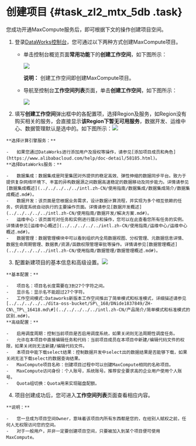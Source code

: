 # 创建项目 {#task_zl2_mtx_5db .task}

您成功开通MaxCompute服务后，即可根据下文的操作创建项目空间。

1.  登录[DataWorks控制台](https://workbench-intl.data.aliyun.com/consolenew)，您可通过以下两种方式创建MaxCompute项目。 
    -   单击控制台概览页面**常用功能**下的**创建工作空间**，如下图所示：

        ![](http://static-aliyun-doc.oss-cn-hangzhou.aliyuncs.com/assets/img/11944/15506529591414_zh-CN.png)

        **说明：** 创建工作空间即创建MaxCompute项目。

    -   导航至控制台**工作空间列表**页面，单击**创建工作空间**，如下图所示：

        ![](http://static-aliyun-doc.oss-cn-hangzhou.aliyuncs.com/assets/img/11944/15506529591416_zh-CN.png)

2.   填写**创建工作空间**弹出框中的各配置项，选择Region及服务，如Region没有购买相关的服务，会直接显示**该Region下暂无可用服务**，数据开发、运维中心、数据管理默认是选中的。如下图所示：![](http://static-aliyun-doc.oss-cn-hangzhou.aliyuncs.com/assets/img/11944/15506529591417_zh-CN.png)

 

    **选择计算引擎服务：**

    -   如果您通过DataWorks进行添加用户及授权等操作，请参见[添加项目成员和角色](https://www.alibabacloud.com/help/doc-detail/58185.html)。
    **选择DataWorks服务：**

    -   数据集成：数据集成是阿里集团对外提供的稳定高效、弹性伸缩的数据同步平台。致力于提供复杂网络环境下、丰富的异构数据源之间数据高速稳定的数据移动及同步能力。详情请参见[数据集成概述](../../../../../intl.zh-CN/使用指南/数据集成/数据集成简介/数据集成概述.md#)。
    -   数据开发：该页面是您根据业务需求，设计数据计算流程，并实现为多个相互依赖的任务，供调度系统自动执行的主要操作页面。详情请参见[数据开发概述](../../../../../intl.zh-CN/使用指南/数据开发/解决方案.md#)。
    -   运维中心：该页面可对任务和实例进行展示和操作，您可以在此查看您所有任务的实例。详情请参见[运维中心概述](../../../../../intl.zh-CN/使用指南/运维中心/运维中心概述.md#)。
    -   数据管理：数据管理模块中可以看到组织内全局数据视图、分权管理、元数据信息详情、数据生命周期管理、数据表/资源/函数权限管理审批等操作。详情请参见[数据管理概述](../../../../../intl.zh-CN/使用指南/数据管理/数据管理概述.md#)。
3.   配置新建项目的基本信息和高级设置。![](http://static-aliyun-doc.oss-cn-hangzhou.aliyuncs.com/assets/img/11944/15506529591418_zh-CN.png)

 

    **基本配置：**

    -   项目名：项目名长度需要在3到27个字符之间。
    -   显示名：显示名不能超过27个字符。
    -   工作空间模式:Dataworks新版本工作空间推出了简单模式和标准模式，详细描述请参见[../../../../../dita-oss-bucket/SP\_168/DNide1837849/ZH-CN\_TP\_16418.md\#](../../../../../intl.zh-CN/产品简介/简单模式和标准模式的区别.md#)。
    **高级配置：**

    -   启用调度周期：控制当前项目是否启用调度系统，如果关闭则无法周期性调度任务。
    -   允许在本项目中直接编辑任务和代码：当前项目成员在本项目中新建/编辑代码文件的权限，如果关闭则无法新建/编辑代码文件。
    -   本项目中能下载select结果：控制数据开发中select出的数据结果是否能够下载，如果关闭无法下载select的数据查询结果。
    -   MaxCompute项目名称：创建项目过程中可以创建MaxCompute相同的名称项目。
    -   MaxCompute访问身份：个人账号，系统账号。推荐安全要求高的企业用户使用个人账号。
    -   Quota组切换：Quota用来实现磁盘配额。
4.   项目创建成功后，您可进入**工作空间列表**页面查看相应内容。 

    **说明：** 

    -   您一旦成为项目空间Owner，意味着该项目内所有东西都是您的，在给别人赋权之前，任何人无权限访问您的空间。
    -   对于一般用户，并非一定要创建项目空间，只要被加入到某个项目便可使用MaxCompute。

